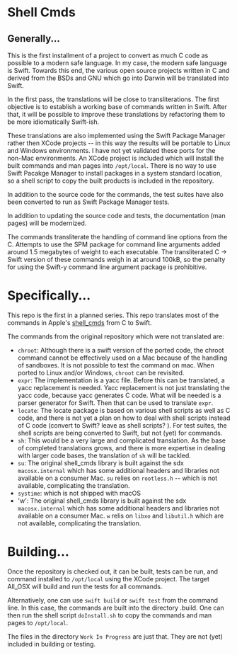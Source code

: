 
# Shell Cmds

## Generally...
This is the first installment of a project to convert as much C code as possible to a modern safe language.  In my case, the modern safe language is Swift.
Towards this end, the various open source projects written in C and derived from the BSDs and GNU which go into Darwin will be translated into Swift.

In the first pass, the translations will be close to transliterations.  The first objective is to establish a working base of commands written in Swift.  After that, it will
be possible to improve these translations by refactoring them to be more idiomatically Swift-ish.

These translations are also implemented using the Swift Package Manager rather then XCode projects -- in this way the results will be portable to Linux and Windows environments.
I have not yet validated these ports for the non-Mac environments.
An XCode project is included which will install the built commands and man pages into `/opt/local`.  There is no way to use Swift Pacakge Manager to install packages in a system standard location, so a shell script to copy the built products is included in the repository.

In addition to the source code for the commands, the test suites have also been converted to run as Swift Package Manager tests.

In addition to updating the source code and tests, the documentation (man pages) will be modernized.

The commands transliterate the handling of command line options from the C.  Attempts to use the SPM package for command line arguments added around 1.5 megabytes of weight to each executable.
The transliterated C -> Swift version of these commands weigh in at around 100kB, so the penalty for using the Swift-y command line argument package is prohibitive.

# Specifically...
This repo is the first in a planned series.  This repo translates most of the commands in Apple's [shell_cmds](https://apple-oss-distributions/shell_cmds.git) from C to Swift.

The commands from the original repository which were not translated are:

- `chroot`: Although there is a swift version of the ported code, the chroot command cannot be effectively used on a Mac because of the
    handling of sandboxes.  It is not possible to test the command on mac.  When ported to Linux and/or Windows, `chroot` can be 
    revisited.
- `expr`: The implementation is a yacc file.  Before this can be translated, a yacc replacement is needed.  Yacc replacement is not just translating the yacc code, because yacc generates C code.   What will be needed is a parser generator for Swift.  Then that can be used to translate `expr`.
- `locate`: The locate package is based on various shell scripts as well as C code, and there is not yet a plan on how to deal with shell scripts instead of C code (convert to Swift?  leave as shell scripts? ).  For test suites, the shell scripts are being converted to Swift, but not (yet) for commands.
- `sh`: This would be a very large and complicated translation.  As the base of completed translations grows, and there is more expertise in dealing with larger code bases, the translation of `sh` will be tackled.
- `su`: The original shell\_cmds library is built against the sdx `macosx.internal` which has some additional headers and libraries not available on a consumer Mac.  `su` relies on `rootless.h` -- which is not available, complicating the translation.
- `systime`: which is not shipped with macOS
- 'w': The original shell\_cmds library is built against the sdx `macosx.internal` which has some additional headers and libraries not available on a consumer Mac.  `w` relis on `libxo` and `libutil.h` which are not available, complicating the translation.

# Building...
Once the repository is checked out, it can be built, tests can be run, and command installed to `/opt/local` using the XCode project.  The target All_OSX will build and run the tests for all commands.

Alternatively, one can use   `swift build` or `swift test` from the command line.  In this case, the commands are built into the directory .build.  One can then run the shell script `doInstall.sh` to copy the commands and man pages to `/opt/local`.

The files in the directory `Work In Progress` are just that.  They are not (yet) included in building or testing.  
